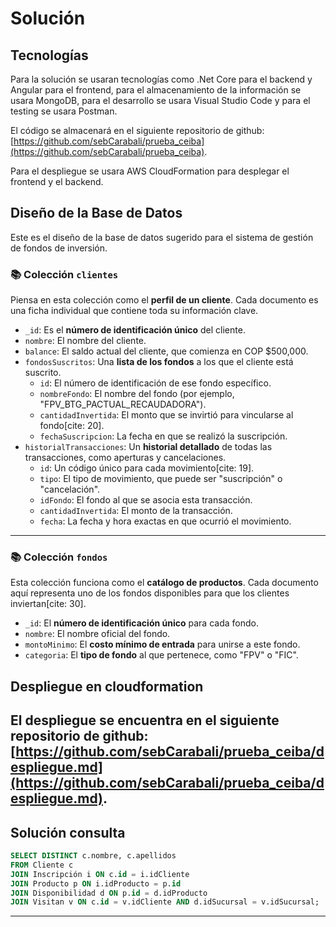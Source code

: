 # Solución

## Tecnologías

Para la solución se usaran tecnologías como .Net Core para el backend y Angular para el frontend, para el almacenamiento de la información se usara MongoDB, para el desarrollo se usara Visual Studio Code y para el testing se usara Postman.

El código se almacenará en el siguiente repositorio de github: [https://github.com/sebCarabali/prueba_ceiba](https://github.com/sebCarabali/prueba_ceiba).

Para el despliegue se usara AWS CloudFormation para desplegar el frontend y el backend.

## Diseño de la Base de Datos

Este es el diseño de la base de datos sugerido para el sistema de gestión de fondos de inversión.

### 📚 Colección `clientes`

Piensa en esta colección como el **perfil de un cliente**. Cada documento es una ficha individual que contiene toda su información clave.

*   `_id`: Es el **número de identificación único** del cliente.
*   `nombre`: El nombre del cliente.
*   `balance`: El saldo actual del cliente, que comienza en COP \$500,000.
*   `fondosSuscritos`: Una **lista de los fondos** a los que el cliente está suscrito.
    *   `id`: El número de identificación de ese fondo específico.
    *   `nombreFondo`: El nombre del fondo (por ejemplo, "FPV_BTG_PACTUAL_RECAUDADORA").
    *   `cantidadInvertida`: El monto que se invirtió para vincularse al fondo[cite: 20].
    *   `fechaSuscripcion`: La fecha en que se realizó la suscripción.
*   `historialTransacciones`: Un **historial detallado** de todas las transacciones, como aperturas y cancelaciones.
    *   `id`: Un código único para cada movimiento[cite: 19].
    *   `tipo`: El tipo de movimiento, que puede ser "suscripción" o "cancelación".
    *   `idFondo`: El fondo al que se asocia esta transacción.
    *   `cantidadInvertida`: El monto de la transacción.
    *   `fecha`: La fecha y hora exactas en que ocurrió el movimiento.

---

### 📚 Colección `fondos`

Esta colección funciona como el **catálogo de productos**. Cada documento aquí representa uno de los fondos disponibles para que los clientes inviertan[cite: 30].

*   `_id`: El **número de identificación único** para cada fondo.
*   `nombre`: El nombre oficial del fondo.
*   `montoMinimo`: El **costo mínimo de entrada** para unirse a este fondo.
*   `categoria`: El **tipo de fondo** al que pertenece, como "FPV" o "FIC".

## Despliegue en cloudformation

El despliegue se encuentra en el siguiente repositorio de github: [https://github.com/sebCarabali/prueba_ceiba/despliegue.md](https://github.com/sebCarabali/prueba_ceiba/despliegue.md).
---
## Solución consulta

```sql
SELECT DISTINCT c.nombre, c.apellidos
FROM Cliente c
JOIN Inscripción i ON c.id = i.idCliente
JOIN Producto p ON i.idProducto = p.id
JOIN Disponibilidad d ON p.id = d.idProducto
JOIN Visitan v ON c.id = v.idCliente AND d.idSucursal = v.idSucursal;
```

---